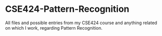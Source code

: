 # CSE424-Pattern-Recognition
All files and possible entries from my CSE424 course and anything related on which I work, regarding Pattern Recognition.

